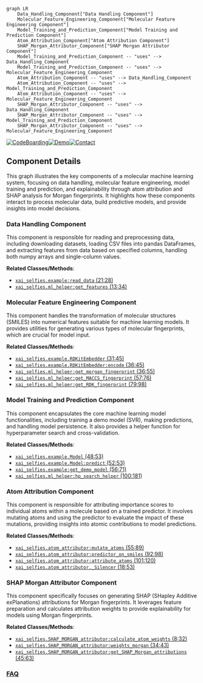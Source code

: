 ```mermaid
graph LR
    Data_Handling_Component["Data Handling Component"]
    Molecular_Feature_Engineering_Component["Molecular Feature Engineering Component"]
    Model_Training_and_Prediction_Component["Model Training and Prediction Component"]
    Atom_Attribution_Component["Atom Attribution Component"]
    SHAP_Morgan_Attributor_Component["SHAP Morgan Attributor Component"]
    Model_Training_and_Prediction_Component -- "uses" --> Data_Handling_Component
    Model_Training_and_Prediction_Component -- "uses" --> Molecular_Feature_Engineering_Component
    Atom_Attribution_Component -- "uses" --> Data_Handling_Component
    Atom_Attribution_Component -- "uses" --> Model_Training_and_Prediction_Component
    Atom_Attribution_Component -- "uses" --> Molecular_Feature_Engineering_Component
    SHAP_Morgan_Attributor_Component -- "uses" --> Data_Handling_Component
    SHAP_Morgan_Attributor_Component -- "uses" --> Model_Training_and_Prediction_Component
    SHAP_Morgan_Attributor_Component -- "uses" --> Molecular_Feature_Engineering_Component
```
[![CodeBoarding](https://img.shields.io/badge/Generated%20by-CodeBoarding-9cf?style=flat-square)](https://github.com/CodeBoarding/CodeBoarding)[![Demo](https://img.shields.io/badge/Try%20our-Demo-blue?style=flat-square)](https://www.codeboarding.org/demo)[![Contact](https://img.shields.io/badge/Contact%20us%20-%20contact@codeboarding.org-lightgrey?style=flat-square)](mailto:contact@codeboarding.org)

## Component Details

This graph illustrates the key components of a molecular machine learning system, focusing on data handling, molecular feature engineering, model training and prediction, and explainability through atom attribution and SHAP analysis for Morgan fingerprints. It highlights how these components interact to process molecular data, build predictive models, and provide insights into model decisions.

### Data Handling Component
This component is responsible for reading and preprocessing data, including downloading datasets, loading CSV files into pandas DataFrames, and extracting features from data based on specified columns, handling both numpy arrays and single-column values.


**Related Classes/Methods**:

- <a href="https://github.com/Bayer-Group/mlr-xai-selfies/blob/master/xai_selfies/example.py#L21-L28" target="_blank" rel="noopener noreferrer">`xai_selfies.example:read_data` (21:28)</a>
- <a href="https://github.com/Bayer-Group/mlr-xai-selfies/blob/master/xai_selfies/ml_helper.py#L13-L34" target="_blank" rel="noopener noreferrer">`xai_selfies.ml_helper:get_features` (13:34)</a>


### Molecular Feature Engineering Component
This component handles the transformation of molecular structures (SMILES) into numerical features suitable for machine learning models. It provides utilities for generating various types of molecular fingerprints, which are crucial for model input.


**Related Classes/Methods**:

- <a href="https://github.com/Bayer-Group/mlr-xai-selfies/blob/master/xai_selfies/example.py#L31-L45" target="_blank" rel="noopener noreferrer">`xai_selfies.example.RDKitEmbedder` (31:45)</a>
- <a href="https://github.com/Bayer-Group/mlr-xai-selfies/blob/master/xai_selfies/example.py#L36-L45" target="_blank" rel="noopener noreferrer">`xai_selfies.example.RDKitEmbedder:encode` (36:45)</a>
- <a href="https://github.com/Bayer-Group/mlr-xai-selfies/blob/master/xai_selfies/ml_helper.py#L36-L55" target="_blank" rel="noopener noreferrer">`xai_selfies.ml_helper:get_morgan_fingerprint` (36:55)</a>
- <a href="https://github.com/Bayer-Group/mlr-xai-selfies/blob/master/xai_selfies/ml_helper.py#L57-L76" target="_blank" rel="noopener noreferrer">`xai_selfies.ml_helper:get_MACCS_fingerprint` (57:76)</a>
- <a href="https://github.com/Bayer-Group/mlr-xai-selfies/blob/master/xai_selfies/ml_helper.py#L79-L98" target="_blank" rel="noopener noreferrer">`xai_selfies.ml_helper:get_RDK_fingerprint` (79:98)</a>


### Model Training and Prediction Component
This component encapsulates the core machine learning model functionalities, including training a demo model (SVR), making predictions, and handling model persistence. It also provides a helper function for hyperparameter search and cross-validation.


**Related Classes/Methods**:

- <a href="https://github.com/Bayer-Group/mlr-xai-selfies/blob/master/xai_selfies/example.py#L48-L53" target="_blank" rel="noopener noreferrer">`xai_selfies.example.Model` (48:53)</a>
- <a href="https://github.com/Bayer-Group/mlr-xai-selfies/blob/master/xai_selfies/example.py#L52-L53" target="_blank" rel="noopener noreferrer">`xai_selfies.example.Model:predict` (52:53)</a>
- <a href="https://github.com/Bayer-Group/mlr-xai-selfies/blob/master/xai_selfies/example.py#L56-L71" target="_blank" rel="noopener noreferrer">`xai_selfies.example:get_demo_model` (56:71)</a>
- <a href="https://github.com/Bayer-Group/mlr-xai-selfies/blob/master/xai_selfies/ml_helper.py#L100-L181" target="_blank" rel="noopener noreferrer">`xai_selfies.ml_helper:hp_search_helper` (100:181)</a>


### Atom Attribution Component
This component is responsible for attributing importance scores to individual atoms within a molecule based on a trained predictor. It involves mutating atoms and using the predictor to evaluate the impact of these mutations, providing insights into atomic contributions to model predictions.


**Related Classes/Methods**:

- <a href="https://github.com/Bayer-Group/mlr-xai-selfies/blob/master/xai_selfies/atom_attributor.py#L55-L89" target="_blank" rel="noopener noreferrer">`xai_selfies.atom_attributor:mutate_atoms` (55:89)</a>
- <a href="https://github.com/Bayer-Group/mlr-xai-selfies/blob/master/xai_selfies/atom_attributor.py#L92-L98" target="_blank" rel="noopener noreferrer">`xai_selfies.atom_attributor:predictor_on_smiles` (92:98)</a>
- <a href="https://github.com/Bayer-Group/mlr-xai-selfies/blob/master/xai_selfies/atom_attributor.py#L101-L120" target="_blank" rel="noopener noreferrer">`xai_selfies.atom_attributor:attribute_atoms` (101:120)</a>
- <a href="https://github.com/Bayer-Group/mlr-xai-selfies/blob/master/xai_selfies/atom_attributor.py#L18-L53" target="_blank" rel="noopener noreferrer">`xai_selfies.atom_attributor._Silencer` (18:53)</a>


### SHAP Morgan Attributor Component
This component specifically focuses on generating SHAP (SHapley Additive exPlanations) attributions for Morgan fingerprints. It leverages feature preparation and calculates attribution weights to provide explainability for models using Morgan fingerprints.


**Related Classes/Methods**:

- <a href="https://github.com/Bayer-Group/mlr-xai-selfies/blob/master/xai_selfies/SHAP_MORGAN_attributor.py#L8-L32" target="_blank" rel="noopener noreferrer">`xai_selfies.SHAP_MORGAN_attributor:calculate_atom_weights` (8:32)</a>
- <a href="https://github.com/Bayer-Group/mlr-xai-selfies/blob/master/xai_selfies/SHAP_MORGAN_attributor.py#L34-L43" target="_blank" rel="noopener noreferrer">`xai_selfies.SHAP_MORGAN_attributor:weights_morgan` (34:43)</a>
- <a href="https://github.com/Bayer-Group/mlr-xai-selfies/blob/master/xai_selfies/SHAP_MORGAN_attributor.py#L45-L63" target="_blank" rel="noopener noreferrer">`xai_selfies.SHAP_MORGAN_attributor:get_SHAP_Morgan_attributions` (45:63)</a>




### [FAQ](https://github.com/CodeBoarding/GeneratedOnBoardings/tree/main?tab=readme-ov-file#faq)